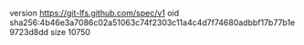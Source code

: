 version https://git-lfs.github.com/spec/v1
oid sha256:4b46e3a7086c02a51063c74f2303c11a4c4d7f74680adbbf17b77b1e9723d8dd
size 10750
